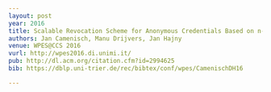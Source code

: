 ```yaml
---
layout: post
year: 2016
title: Scalable Revocation Scheme for Anonymous Credentials Based on n-times Unlinkable Proofs
authors: Jan Camenisch, Manu Drijvers, Jan Hajny
venue: WPES@CCS 2016
vurl: http://wpes2016.di.unimi.it/
pub: http://dl.acm.org/citation.cfm?id=2994625
bib: https://dblp.uni-trier.de/rec/bibtex/conf/wpes/CamenischDH16

---
```


